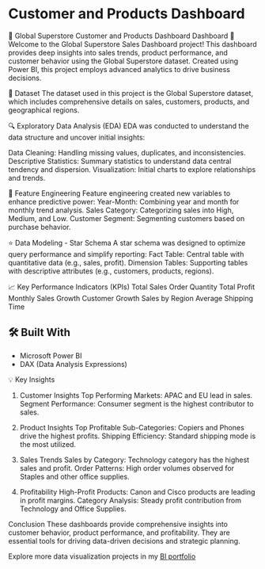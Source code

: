 # Customer and Products Dashboard

🌟 Global Superstore Customer and Products Dashboard Dashboard 🌟
Welcome to the Global Superstore Sales Dashboard project! 
This dashboard provides deep insights into sales trends, product performance, and customer behavior using the Global Superstore dataset. Created using Power BI, this project employs advanced analytics to drive business decisions.

📂 Dataset
The dataset used in this project is the Global Superstore dataset, which includes comprehensive details on sales, customers, products, and geographical regions.

🔍 Exploratory Data Analysis (EDA)
EDA was conducted to understand the data structure and uncover initial insights:

Data Cleaning: Handling missing values, duplicates, and inconsistencies.
Descriptive Statistics: Summary statistics to understand data central tendency and dispersion.
Visualization: Initial charts to explore relationships and trends.


🔧 Feature Engineering
Feature engineering created new variables to enhance predictive power:
Year-Month: Combining year and month for monthly trend analysis.
Sales Category: Categorizing sales into High, Medium, and Low.
Customer Segment: Segmenting customers based on purchase behavior.

⭐ Data Modeling - Star Schema
A star schema was designed to optimize query performance and simplify reporting:
Fact Table: Central table with quantitative data (e.g., sales, profit).
Dimension Tables: Supporting tables with descriptive attributes (e.g., customers, products, regions).


📈 Key Performance Indicators (KPIs)
Total Sales
Order Quantity
Total Profit
Monthly Sales Growth
Customer Growth
Sales by Region
Average Shipping Time

## 🛠️ Built With
- Microsoft Power BI
- DAX (Data Analysis Expressions)

💡 Key Insights
1. Customer Insights
Top Performing Markets: APAC and EU lead in sales.
Segment Performance: Consumer segment is the highest contributor to sales.

2. Product Insights
Top Profitable Sub-Categories: Copiers and Phones drive the highest profits.
Shipping Efficiency: Standard shipping mode is the most utilized.

3. Sales Trends
Sales by Category: Technology category has the highest sales and profit.
Order Patterns: High order volumes observed for Staples and other office supplies.

4. Profitability
High-Profit Products: Canon and Cisco products are leading in profit margins.
Category Analysis: Steady profit contribution from Technology and Office Supplies.

Conclusion
These dashboards provide comprehensive insights into customer behavior, product performance, and profitability. They are essential tools for driving data-driven decisions and strategic planning.


Explore more data visualization projects in my [BI portfolio](https://my.novypro.com/elvisramirez)